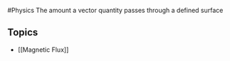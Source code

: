 #Physics 
The amount a vector quantity passes through a defined surface
## Topics
* [[Magnetic Flux]]